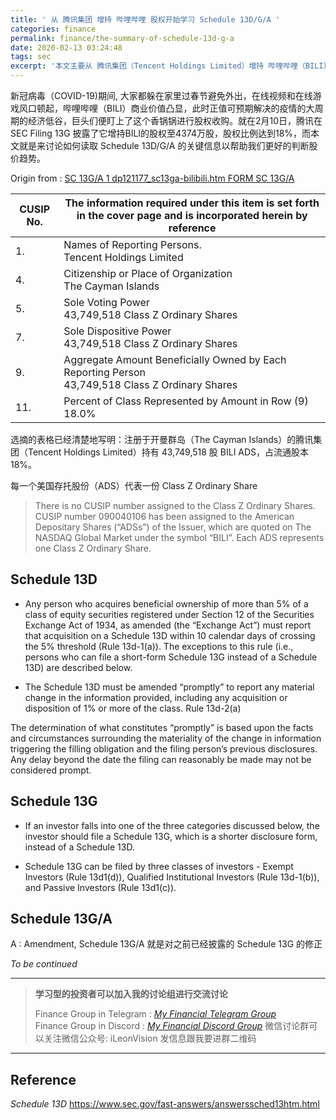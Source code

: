 ```yaml
---
title: ' 从 腾讯集团 增持 哔哩哔哩 股权开始学习 Schedule 13D/G/A '
categories: finance
permalink: finance/the-summary-of-schedule-13d-g-a
date: 2020-02-13 03:24:48
tags: sec
excerpt: '本文主要从 腾讯集团（Tencent Holdings Limited）增持 哔哩哔哩（BILI）股权去学习 Schedule 13D/G/A '
---
```




新冠病毒（COVID-19)期间, 大家都躲在家里过春节避免外出，在线视频和在线游戏风口顿起，哔哩哔哩（BILI）商业价值凸显，此时正值可预期解决的疫情的大周期的经济低谷，巨头们便盯上了这个香锅锅进行股权收购。就在2月10日，腾讯在 SEC Filing 13G 披露了它增持BILI的股权至4374万股，股权比例达到18%，而本文就是来讨论如何读取 Schedule 13D/G/A 的关键信息以帮助我们更好的判断股价趋势。

Origin from : [SC 13G/A 1 dp121177_sc13ga-bilibili.htm FORM SC 13G/A](https://www.sec.gov/Archives/edgar/data/1293451/000095010320002549/dp121177_sc13ga-bilibili.htm)

| **CUSIP No.** | The information required under this item is set forth in the cover page and is incorporated herein by reference |
| ------------- | ------------------------------------------------------------ |
| 1.            | Names of Reporting Persons. <br />Tencent Holdings Limited   |
| 4.            | Citizenship or Place of Organization <br />The Cayman Islands |
| 5.            | Sole Voting Power <br />43,749,518 Class Z Ordinary Shares   |
| 7.            | Sole Dispositive Power <br />43,749,518 Class Z Ordinary Shares |
| 9.            | Aggregate Amount Beneficially Owned by Each Reporting Person<br />43,749,518 Class Z Ordinary Shares |
| 11.           | Percent of Class Represented by Amount in Row (9) <br />18.0% |

选摘的表格已经清楚地写明：注册于开曼群岛（The Cayman Islands）的腾讯集团（Tencent Holdings Limited）持有 43,749,518 股 BILI ADS，占流通股本18%。

每一个美国存托股份（ADS）代表一份 Class Z Ordinary Share

> There is no CUSIP number assigned to the Class Z Ordinary Shares. CUSIP number 090040106 has been assigned to the American Depositary Shares (“ADSs”) of the Issuer, which are quoted on The NASDAQ Global Market under the symbol “BILI”. Each ADS represents one Class Z Ordinary Share.



## Schedule 13D

* Any person who acquires beneficial ownership of more than 5% of a class of equity securities registered under Section 12 of the Securities Exchange Act of 1934, as amended (the “Exchange Act”) must report that acquisition on a Schedule 13D within 10 calendar days of crossing the 5% threshold (Rule 13d-1(a)). The exceptions to this rule (i.e., persons who can file a short-form Schedule 13G instead of a Schedule 13D) are described below. 

* The Schedule 13D must be amended “promptly” to report any material change in the information provided, including any acquisition or disposition of 1% or more of the class. Rule 13d-2(a)

The determination of what constitutes “promptly” is based upon the facts and circumstances surrounding the materiality of the change in information triggering the filling obligation and the filing person’s previous disclosures. Any delay beyond the date the filing can reasonably be made may not be considered prompt.



## Schedule 13G

* If an investor falls into one of the three categories discussed below, the investor should file a Schedule 13G, which is a shorter disclosure form, instead of a Schedule 13D.

* Schedule 13G can be filed by three classes of investors - Exempt Investors (Rule 13d1(d)), Qualified Institutional Investors (Rule 13d-1(b)), and Passive Investors (Rule 13d1(c)). 



## Schedule 13G/A

A : Amendment, Schedule 13G/A 就是对之前已经披露的 Schedule 13G 的修正



_To be continued_



------

> **学习型的投资者可以加入我的讨论组进行交流讨论**     
>
> Finance Group in Telegram : [_My Financial Telegram Group_](https://t.me/joinchat/JAgU_xVgurGtCieh5GQ56g)   
> Finance Group in Discord : [_My Financial Discord Group_](https://discord.gg/NgWdjb)
> 微信讨论群可以关注微信公众号:  iLeonVision 发信息跟我要进群二维码

------



## Reference

_Schedule 13D_
https://www.sec.gov/fast-answers/answerssched13htm.html